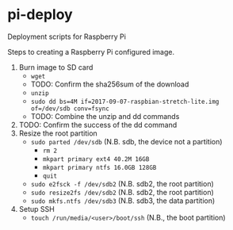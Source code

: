 # pi-deploy
Deployment scripts for Raspberry Pi

Steps to creating a Raspberry Pi configured image.

1. Burn image to SD card
   * `wget`
   * TODO: Confirm the sha256sum of the download 
   * `unzip`
   * `sudo dd bs=4M if=2017-09-07-raspbian-stretch-lite.img of=/dev/sdb conv=fsync`
   * TODO: Combine the unzip and dd commands
2. TODO: Confirm the success of the dd command
3. Resize the root partition
   * `sudo parted /dev/sdb` (N.B. sdb, the device not a partition)
     * `rm 2`
     * `mkpart primary ext4 40.2M 16GB`
     * `mkpart primary ntfs 16.0GB 128GB`
     * `quit`
   * `sudo e2fsck -f /dev/sdb2` (N.B. sdb2, the root partition)
   * `sudo resize2fs /dev/sdb2` (N.B. sdb2, the root partition)
   * `sudo mkfs.ntfs /dev/sdb3` (N.B. sdb3, the data partition)
4. Setup SSH
   * `touch /run/media/<user>/boot/ssh` (N.B., the boot partition)

